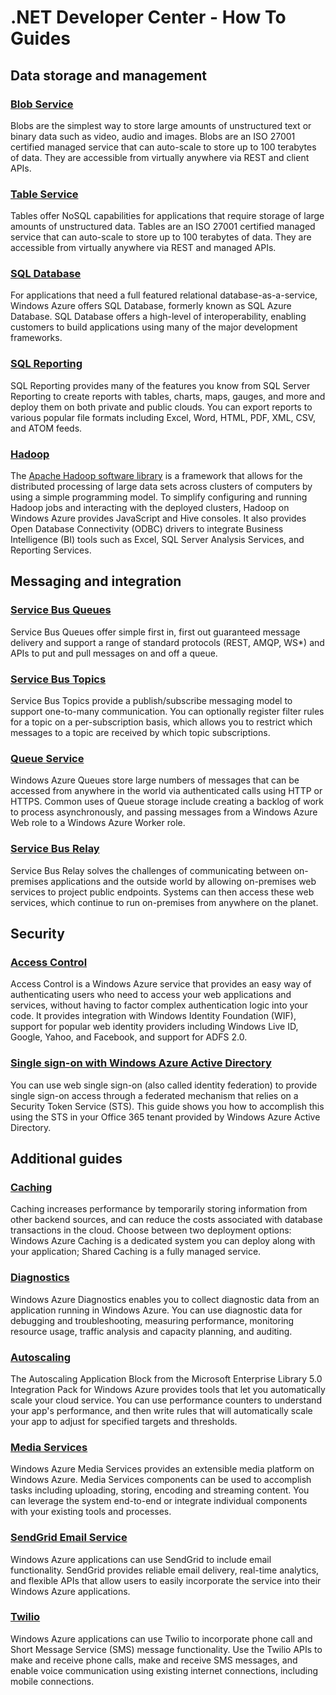<properties linkid="dev-net-how-to-guides" urlDisplayName="How To Guides" pageTitle="Windows Azure .NET feature guides" metaKeywords="Azure .NET" metaDescription="Find topics about using Windows Azure services and features in .NET." metaCanonical="" disqusComments="0" umbracoNaviHide="0" />


# .NET Developer Center - How To Guides #
## Data storage and management ##

### [Blob Service](/en-us/develop/net/how-to-guides/blob-storage/ "Blob Service") ###
Blobs are the simplest way to store large amounts of unstructured text or binary data such as video, audio and images. Blobs are an ISO 27001 certified managed service that can auto-scale to store up to 100 terabytes of data. They are accessible from virtually anywhere via REST and client APIs.

### [Table Service](/en-us/develop/net/how-to-guides/table-services/ "Table Service") ###
Tables offer NoSQL capabilities for applications that require storage of large amounts of unstructured data. Tables are an ISO 27001 certified managed service that can auto-scale to store up to 100 terabytes of data. They are accessible from virtually anywhere via REST and managed APIs.

### [SQL Database](/en-us/develop/net/how-to-guides/sql-database/ "SQL Database") ###
For applications that need a full featured relational database-as-a-service, Windows Azure offers SQL Database, formerly known as SQL Azure Database. SQL Database offers a high-level of interoperability, enabling customers to build applications using many of the major development frameworks.

### [SQL Reporting](/en-us/develop/net/how-to-guides/sql-reporting/) ###

SQL Reporting provides many of the features you know from SQL Server Reporting to create reports with tables, charts, maps, gauges, and more and deploy them on both private and public clouds. You can export reports to various popular file formats including Excel, Word, HTML, PDF, XML, CSV, and ATOM feeds.

### [Hadoop](/en-us/develop/net/how-to-guides/hadoop/) ###

The [Apache Hadoop software library](http://hadoop.apache.org/) is a framework that allows for the distributed processing of large data sets across clusters of computers by using a simple programming model. To simplify configuring and running Hadoop jobs and interacting with the deployed clusters, Hadoop on Windows Azure provides JavaScript and Hive consoles. It also provides Open Database Connectivity (ODBC) drivers to integrate Business Intelligence (BI) tools such as Excel, SQL Server Analysis Services, and Reporting Services.

## Messaging and integration ##

### [Service Bus Queues](/en-us/develop/net/how-to-guides/service-bus-queues/ "Service Bus Queues") ###
Service Bus Queues offer simple first in, first out guaranteed message delivery and support a range of standard protocols (REST, AMQP, WS*) and APIs to put and pull messages on and off a queue.

### [Service Bus Topics](/en-us/develop/net/how-to-guides/service-bus-topics/ "Service Bus Topics") ###
Service Bus Topics provide a publish/subscribe messaging model to support one-to-many communication. You can optionally register filter rules for a topic on a per-subscription basis, which allows you to restrict which messages to a topic are received by which topic subscriptions.

### [Queue Service](/en-us/develop/net/how-to-guides/queue-service/ "Queue Service") ###
Windows Azure Queues store large numbers of messages that can be accessed from anywhere in the world via authenticated calls using HTTP or HTTPS. Common uses of Queue storage include creating a backlog of work to process asynchronously, and passing messages from a Windows Azure Web role to a Windows Azure Worker role.

### [Service Bus Relay](/en-us/develop/net/how-to-guides/service-bus-relay/ "Service Bus Relay") ###
Service Bus Relay solves the challenges of communicating between on-premises applications and the outside world by allowing on-premises web services to project public endpoints. Systems can then access these web services, which continue to run on-premises from anywhere on the planet.

## Security ##

### [Access Control](/en-us/develop/net/how-to-guides/access-control/) ###

Access Control is a Windows Azure service that provides an easy way of authenticating users who need to access your web applications and services, without having to factor complex authentication logic into your code. It provides integration with Windows Identity Foundation (WIF), support for popular web identity providers including Windows Live ID, Google, Yahoo, and Facebook, and support for ADFS 2.0.

### [Single sign-on with Windows Azure Active Directory][Single sign-on with Windows Azure Active Directory]
You can use web single sign-on (also called identity federation) to provide single sign-on access through a federated mechanism that relies on a Security Token Service (STS).  This guide shows you how to accomplish this using the STS in your Office 365 tenant provided by Windows Azure Active Directory.


## Additional guides ##

### [Caching](/en-us/develop/net/how-to-guides/cache/) ###

Caching increases performance by temporarily storing information from other backend sources, and can reduce the costs associated with database transactions in the cloud. Choose between two deployment options: Windows Azure Caching is a dedicated system you can deploy along with your application; Shared Caching is a fully managed service.

### [Diagnostics](/en-us/develop/net/common-tasks/diagnostics/) ###

Windows Azure Diagnostics enables you to collect diagnostic data from an application running in Windows Azure. You can use diagnostic data for debugging and troubleshooting, measuring performance, monitoring resource usage, traffic analysis and capacity planning, and auditing.

### [Autoscaling](/en-us/develop/net/how-to-guides/autoscaling/) ###
The Autoscaling Application Block from the Microsoft Enterprise Library 5.0 Integration Pack for Windows Azure provides tools that let you automatically scale your cloud service. You can use performance counters to understand your app's performance, and then write rules that will automatically scale your app to adjust for specified targets and thresholds.

### [Media Services](/en-us/develop/net/how-to-guides/media-services/) ###

Windows Azure Media Services provides an extensible media platform on Windows Azure. Media Services components can be used to accomplish tasks including uploading, storing, encoding and streaming content.  You can leverage the system end-to-end or integrate individual components with your existing tools and processes.

### [SendGrid Email Service](/en-us/develop/net/how-to-guides/sendgrid-email-service/) ###

Windows Azure applications can use SendGrid to include email functionality.  SendGrid provides reliable email delivery,  real-time analytics, and flexible APIs that allow users to easily incorporate the service into their Windows Azure applications.

### [Twilio](/en-us/develop/net/how-to-guides/twilio-voice-and-sms-service/) ###

Windows Azure applications can use Twilio to incorporate phone call and Short Message Service (SMS) message functionality.  Use the Twilio APIs to make and receive phone calls, make and receive SMS messages, and enable voice communication using existing internet connections, including mobile connections.

[Single sign-on with Windows Azure Active Directory]: /en-us/develop/net/how-to-guides/web-sso/
